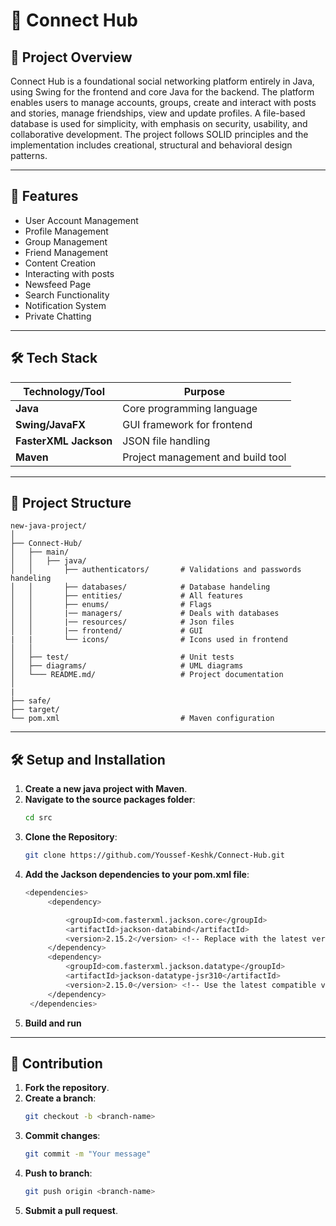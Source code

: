# 📱 Connect Hub

## 🚀 Project Overview  
Connect Hub is a foundational social 
networking platform entirely in Java, using Swing for the frontend and core Java 
for the backend. The platform enables users to manage accounts, groups, create and interact with
posts and stories, manage friendships, view and update profiles. A file-based 
database is used for simplicity, with emphasis on security, usability, and 
collaborative development. 
The project follows SOLID principles and the implementation includes 
creational, structural and behavioral design patterns.

---

## 📑 Features  
- User Account Management
- Profile Management
- Group Management
- Friend Management
- Content Creation
- Interacting with posts
- Newsfeed Page
- Search Functionality
- Notification System
- Private Chatting 

---

## 🛠️ Tech Stack  
| **Technology/Tool** | **Purpose**                     |
|----------------------|---------------------------------|
| **Java**          | Core programming language                    |
| **Swing/JavaFX**          | GUI framework for frontend                    |
| **FasterXML Jackson**          | JSON file handling                    |
| **Maven**          | Project management and build tool                    |

---

## 📂 Project Structure  
    
    new-java-project/
    │
    ├── Connect-Hub/
    │   ├── main/
    │   │   ├── java/
    │   │       ├── authenticators/       # Validations and passwords handeling 
    │   │       ├── databases/            # Database handeling
    │   │       ├── entities/             # All features    
    │   │       ├── enums/                # Flags
    │   │       |── managers/             # Deals with databases
    │   │       |── resources/            # Json files 
    │   │       |── frontend/             # GUI
    |   |       └── icons/                # Icons used in frontend
    │   │
    │   ├── test/                         # Unit tests
    │   ├── diagrams/                     # UML diagrams
    │   └─── README.md/                   # Project documentation
    │
    |
    ├── safe/
    ├── target/
    └── pom.xml                           # Maven configuration

---

## 🛠️ Setup and Installation  

1. **Create a new java project with Maven**.
2. **Navigate to the source packages folder**:  
   ```bash
   cd src
3. **Clone the Repository**:  
   ```bash
   git clone https://github.com/Youssef-Keshk/Connect-Hub.git
4. **Add the Jackson dependencies to your pom.xml file**:  
   ```bash
   <dependencies>
        <dependency>

            <groupId>com.fasterxml.jackson.core</groupId>
            <artifactId>jackson-databind</artifactId>
            <version>2.15.2</version> <!-- Replace with the latest version -->
        </dependency>
        <dependency>
            <groupId>com.fasterxml.jackson.datatype</groupId>
            <artifactId>jackson-datatype-jsr310</artifactId>
            <version>2.15.0</version> <!-- Use the latest compatible version -->
        </dependency>
    </dependencies>
5. **Build and run**

---

## 🤝 Contribution  

1. **Fork the repository**.
2. **Create a branch**: 
    ```bash
    git checkout -b <branch-name>
3. **Commit changes**:
    ```bash
    git commit -m "Your message"
4. **Push to branch**: 
    ```bash
    git push origin <branch-name>
5. **Submit a pull request**.
